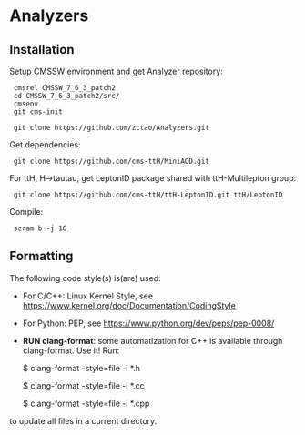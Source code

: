 # Analyzers

## Installation

Setup CMSSW environment and get Analyzer repository:

	 cmsrel CMSSW_7_6_3_patch2
     cd CMSSW_7_6_3_patch2/src/
     cmsenv
     git cms-init

     git clone https://github.com/zctao/Analyzers.git

Get dependencies:

	 git clone https://github.com/cms-ttH/MiniAOD.git

For ttH, H->tautau, get LeptonID package shared with ttH-Multilepton group:

	 git clone https://github.com/cms-ttH/ttH-LeptonID.git ttH/LeptonID

Compile:

     scram b -j 16

## Formatting

The following code style(s) is(are) used:

* For C/C++: Linux Kernel Style, see
https://www.kernel.org/doc/Documentation/CodingStyle

* For Python: PEP, see https://www.python.org/dev/peps/pep-0008/

* **RUN clang-format**: some automatization for C++ is available through
clang-format. Use it! Run:

	$ clang-format -style=file -i *.h

	$ clang-format -style=file -i *.cc

	$ clang-format -style=file -i *.cpp

to update all files in a current directory.